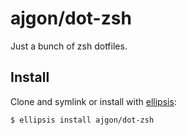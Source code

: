 # ajgon/dot-zsh
Just a bunch of zsh dotfiles.

## Install
Clone and symlink or install with [ellipsis][ellipsis]:

```
$ ellipsis install ajgon/dot-zsh
```

[ellipsis]: http://ellipsis.sh
